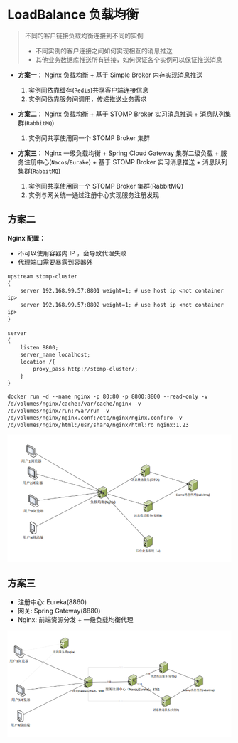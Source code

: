 # LoadBalance 负载均衡

> 不同的客户链接负载均衡连接到不同的实例
> * 不同实例的客户连接之间如何实现相互的消息推送
> * 其他业务数据库推送所有链接，如何保证各个实例可以保证推送消息

* **方案一**： Nginx 负载均衡 + 基于 Simple Broker 内存实现消息推送
    
  1. 实例间依靠缓存(`Redis`)共享客户端连接信息
  2. 实例间依靠服务间调用，传递推送业务需求

* **方案二**： Nginx 负载均衡 + 基于 STOMP Broker 实习消息推送 + 消息队列集群(`RabbitMQ`)

  1. 实例间共享使用同一个 STOMP Broker 集群

* **方案三**： Nginx 一级负载均衡 + Spring Cloud Gateway 集群二级负载 + 服务注册中心(`Nacos`/`Eurake`) + 基于 STOMP Broker 实习消息推送 + 消息队列集群(`RabbitMQ`)

  1. 实例间共享使用同一个 STOMP Broker 集群(RabbitMQ)
  2. 实例与网关统一通过注册中心实现服务注册发现


## 方案二

**Nginx 配置：** 
* 不可以使用容器内 IP ，会导致代理失败
* 代理端口需要暴露到容器外

```text
upstream stomp-cluster
{
    server 192.168.99.57:8801 weight=1; # use host ip <not container ip>
    server 192.168.99.57:8802 weight=1; # use host ip <not container ip>
}

server
{
    listen 8800;
    server_name localhost;
    location /{
        proxy_pass http://stomp-cluster/;
    }
}
```

```shell
docker run -d --name nginx -p 80:80 -p 8800:8800 --read-only -v /d/volumes/nginx/cache:/var/cache/nginx -v /d/volumes/nginx/run:/var/run -v /d/volumes/nginx/nginx.conf:/etc/nginx/nginx.conf:ro -v /d/volumes/nginx/html:/usr/share/nginx/html:ro nginx:1.23
```

![nginx load balance](nginx-load-balance.png)

## 方案三

* 注册中心: Eureka(8860)
* 网关: Spring Gateway(8880)
* Nginx: 前端资源分发 + 一级负载均衡代理

![gateway load balance](gateway-load-balance.png)
